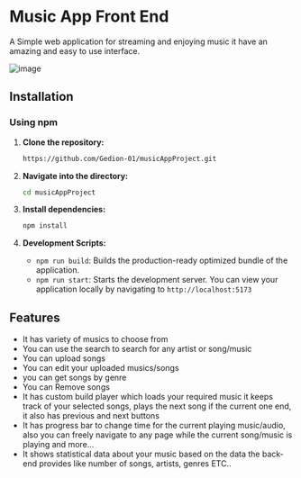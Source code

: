 # Music App Front End

A Simple web application for streaming and enjoying music it have an amazing and easy to use interface.

![image](https://github.com/Gedion-01/musicAppProject/assets/117908662/200b2d73-82b1-443b-9b94-04a17ca5ccbf)

## Installation

### Using npm

1. **Clone the repository:**
   ```bash
   https://github.com/Gedion-01/musicAppProject.git
   ```

3. **Navigate into the directory:**
   ```bash
   cd musicAppProject
   ```

5. **Install dependencies:**
    ```bash
    npm install
    ```

6. **Development Scripts:**
   - `npm run build`: Builds the production-ready optimized bundle of the application.
   - `npm run start`: Starts the development server. You can view your application locally by navigating to `http://localhost:5173`


## Features
- It has variety of musics to choose from
- You can use the search to search for any artist or song/music
- You can upload songs
- You can edit your uploaded musics/songs
- you can get songs by genre
- You can Remove songs
- It has custom build player which loads your required music it keeps track of your selected songs, plays the next song if the current one end, it also has previous and next buttons
- It has progress bar to change time for the current playing music/audio, also you can freely navigate to any page while the current song/music is playing and more...
- It shows statistical data about your music based on the data the back-end provides like number of songs, artists, genres ETC..
